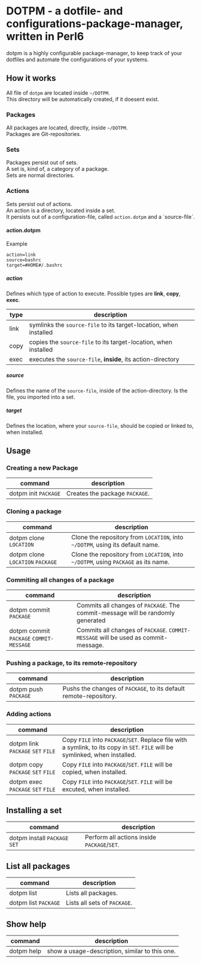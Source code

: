# DOTPM - a dotfile- and configurations-package-manager, written in Perl6
dotpm is a highly configurable package-manager, to keep track of your dotfiles and automate the configurations of your systems.
## How it works
All file of `dotpm` are located inside `~/DOTPM`.  
This directory will be automatically created, if it doesent exist.
### Packages
All packages are located, directly, inside `~/DOTPM`.  
Packages are Git-repositories.
### Sets
Packages persist out of sets.  
A set is, kind of, a category of a package.  
Sets are normal directories.
### Actions
Sets persist out of actions.  
An action is a directory, located inside a set.  
It persists out of a configuration-file, called `action.dotpm` and a ´source-file´.
#### action.dotpm
Example  
```
action=link
source=bashrc
target=#HOME#/.bashrc
```
##### action
Defines which type of action to execute.
Possible types are **link**, **copy**, **exec**.  

| type | description |
|------|-------------|
| link | symlinks the `source-file` to its target-location, when installed |
| copy | copies the `source-file` to its target-location, when installed |
| exec | executes the `source-file`, **inside**, its action-directory |

##### source
Defines the name of the `source-file`, inside of the action-directory.
Is the file, you imported into a set.

##### target
Defines the location, where your `source-file`, should be copied or linked to, when installed.

## Usage
### Creating a new Package
| command | description |
|--|--|
| dotpm init `PACKAGE` | Creates the package `PACKAGE`. |

### Cloning a package
| command | description |
|--|--|
| dotpm clone `LOCATION` | Clone the repository from `LOCATION`, into `~/DOTPM`, using its default name. |
| dotpm clone `LOCATION` `PACKAGE` | Clone the repository from `LOCATION`, into `~/DOTPM`, using `PACKAGE` as its name. |

### Commiting all changes of a package
| command | description |
|--|--|
| dotpm commit `PACKAGE` | Commits all changes of `PACKAGE`. The commit-message will be randomly generated |
| dotpm commit `PACKAGE` `COMMIT-MESSAGE` | Commits all changes of `PACKAGE`. `COMMIT-MESSAGE` will be used as commit-message. |

### Pushing a package, to its remote-repository 
| command | description |
|--|--|
| dotpm push `PACKAGE` | Pushs the changes of `PACKAGE`, to its default remote-repository. |

### Adding actions
| command | description |
|--|--|
| dotpm link `PACKAGE` `SET` `FILE` | Copy `FILE` into `PACKAGE`/`SET`. Replace file with a symlink, to its copy in `SET`. `FILE` will be symlinked, when installed. |
| dotpm copy `PACKAGE` `SET` `FILE` | Copy `FILE` into `PACKAGE`/`SET`. `FILE` will be copied, when installed. |
| dotpm exec `PACKAGE` `SET` `FILE` | Copy `FILE` into `PACKAGE`/`SET`. `FILE` will be excuted, when installed. |

## Installing a set
| command | description |
|--|--|
| dotpm install `PACKAGE` `SET` | Perform all actions inside `PACKAGE`/`SET`. |

## List all packages 
| command | description |
|--|--|
| dotpm list | Lists all packages. |
| dotpm list `PACKAGE` | Lists all sets of `PACKAGE`. |

## Show help
| command | description |
|--|--|
| dotpm help | show a usage-description, similar to this one. |
